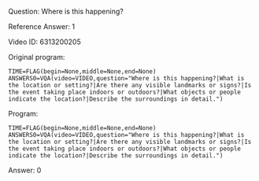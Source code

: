 Question: Where is this happening?

Reference Answer: 1

Video ID: 6313200205

Original program:

```
TIME=FLAG(begin=None,middle=None,end=None)
ANSWERS0=VQA(video=VIDEO,question="Where is this happening?|What is the location or setting?|Are there any visible landmarks or signs?|Is the event taking place indoors or outdoors?|What objects or people indicate the location?|Describe the surroundings in detail.")
```

Program:

```
TIME=FLAG(begin=None,middle=None,end=None)
ANSWERS0=VQA(video=VIDEO,question="Where is this happening?|What is the location or setting?|Are there any visible landmarks or signs?|Is the event taking place indoors or outdoors?|What objects or people indicate the location?|Describe the surroundings in detail.")
```

Answer: 0

